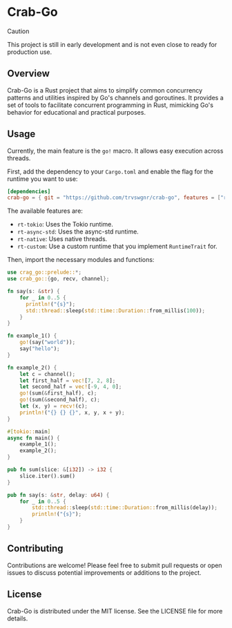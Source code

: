 # Crab-Go

> [!CAUTION]
> This project is still in early development and is not even close to ready for production use.

## Overview
Crab-Go is a Rust project that aims to simplify common concurrency patterns and utilities inspired by Go's channels and goroutines. It provides a set of tools to facilitate concurrent programming in Rust, mimicking Go's behavior for educational and practical purposes.

## Usage

Currently, the main feature is the `go!` macro. It allows easy execution across
threads.

First, add the dependency to your `Cargo.toml` and enable the flag for the runtime you want to use:

```toml
[dependencies]
crab-go = { git = "https://github.com/trvswgnr/crab-go", features = ["rt-tokio"] }
```

The available features are:
- `rt-tokio`: Uses the Tokio runtime.
- `rt-async-std`: Uses the async-std runtime.
- `rt-native`: Uses native threads.
- `rt-custom`: Use a custom runtime that you implement `RuntimeTrait` for.

Then, import the necessary modules and functions:

```rust
use crag_go::prelude::*;
use crab_go::{go, recv, channel};

fn say(s: &str) {
    for _ in 0..5 {
      println!("{s}");
      std::thread::sleep(std::time::Duration::from_millis(100));
    }
}

fn example_1() {
    go!(say("world"));
    say("hello");
}

fn example_2() {
    let c = channel();
    let first_half = vec![7, 2, 8];
    let second_half = vec![-9, 4, 0];
    go!(sum(&first_half), c);
    go!(sum(&second_half), c);
    let (x, y) = recv!(c);
    println!("{} {} {}", x, y, x + y);
}

#[tokio::main]
async fn main() {
    example_1();
    example_2();
}

pub fn sum(slice: &[i32]) -> i32 {
    slice.iter().sum()
}

pub fn say(s: &str, delay: u64) {
    for _ in 0..5 {
        std::thread::sleep(std::time::Duration::from_millis(delay));
        println!("{s}");
    }
}
```

## Contributing
Contributions are welcome! Please feel free to submit pull requests or open issues to discuss potential improvements or additions to the project.

## License
Crab-Go is distributed under the MIT license. See the LICENSE file for more details.